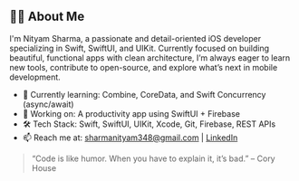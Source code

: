 ## 👨‍💻 About Me

I'm Nityam Sharma, a passionate and detail-oriented iOS developer specializing in Swift, SwiftUI, and UIKit. Currently focused on building beautiful, functional apps with clean architecture, I’m always eager to learn new tools, contribute to open-source, and explore what’s next in mobile development.

- 🌱 Currently learning: Combine, CoreData, and Swift Concurrency (async/await)
- 🔭 Working on: A productivity app using SwiftUI + Firebase
- 🛠 Tech Stack: Swift, SwiftUI, UIKit, Xcode, Git, Firebase, REST APIs
- 📫 Reach me at: sharmanityam348@gmail.com | [LinkedIn](https://linkedin.com/in/nityamsharma)

> “Code is like humor. When you have to explain it, it’s bad.” – Cory House
